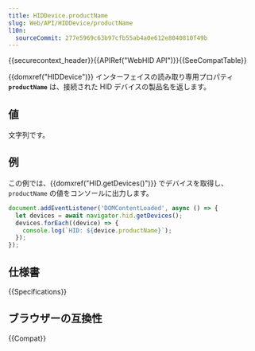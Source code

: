 ```yaml
---
title: HIDDevice.productName
slug: Web/API/HIDDevice/productName
l10n:
  sourceCommit: 277e5969c63b97cfb55ab4a0e612e8040810f49b
---
```


{{securecontext_header}}{{APIRef("WebHID API")}}{{SeeCompatTable}}

{{domxref("HIDDevice")}} インターフェイスの読み取り専用プロパティ **`productName`** は、接続された HID デバイスの製品名を返します。

## 値

文字列です。

## 例

この例では、{{domxref("HID.getDevices()")}} でデバイスを取得し、`productName` の値をコンソールに出力します。

```js
document.addEventListener('DOMContentLoaded', async () => {
  let devices = await navigator.hid.getDevices();
  devices.forEach((device) => {
    console.log(`HID: ${device.productName}`);
  });
});
```

## 仕様書

{{Specifications}}

## ブラウザーの互換性

{{Compat}}
